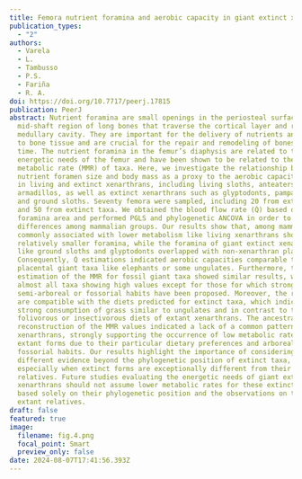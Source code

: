 ```yaml
---
title: Femora nutrient foramina and aerobic capacity in giant extinct xenarthrans
publication_types:
  - "2"
authors:
  - Varela
  - L.
  - Tambusso
  - P.S.
  - Fariña
  - R. A.
doi: https://doi.org/10.7717/peerj.17815
publication: PeerJ
abstract: Nutrient foramina are small openings in the periosteal surface of the
  mid-shaft region of long bones that traverse the cortical layer and reach the
  medullary cavity. They are important for the delivery of nutrients and oxygen
  to bone tissue and are crucial for the repair and remodeling of bones over
  time. The nutrient foramina in the femur’s diaphysis are related to the
  energetic needs of the femur and have been shown to be related to the maximum
  metabolic rate (MMR) of taxa. Here, we investigate the relationship between
  nutrient foramen size and body mass as a proxy to the aerobic capacity of taxa
  in living and extinct xenarthrans, including living sloths, anteaters, and
  armadillos, as well as extinct xenarthrans such as glyptodonts, pampatheres,
  and ground sloths. Seventy femora were sampled, including 20 from extant taxa
  and 50 from extinct taxa. We obtained the blood flow rate (Q̇) based on
  foramina area and performed PGLS and phylogenetic ANCOVA in order to explore
  differences among mammalian groups. Our results show that, among mammals, taxa
  commonly associated with lower metabolism like living xenarthrans showed
  relatively smaller foramina, while the foramina of giant extinct xenarthrans
  like ground sloths and glyptodonts overlapped with non-xenarthran placentals.
  Consequently, Q̇ estimations indicated aerobic capacities comparable to other
  placental giant taxa like elephants or some ungulates. Furthermore, the
  estimation of the MMR for fossil giant taxa showed similar results, with
  almost all taxa showing high values except for those for which strong
  semi-arboreal or fossorial habits have been proposed. Moreover, the results
  are compatible with the diets predicted for extinct taxa, which indicate a
  strong consumption of grass similar to ungulates and in contrast to the
  folivorous or insectivorous diets of extant xenarthrans. The ancestral
  reconstruction of the MMR values indicated a lack of a common pattern for all
  xenarthrans, strongly supporting the occurrence of low metabolic rates in
  extant forms due to their particular dietary preferences and arboreal or
  fossorial habits. Our results highlight the importance of considering
  different evidence beyond the phylogenetic position of extinct taxa,
  especially when extinct forms are exceptionally different from their extant
  relatives. Future studies evaluating the energetic needs of giant extinct
  xenarthrans should not assume lower metabolic rates for these extinct animals
  based solely on their phylogenetic position and the observations on their
  extant relatives.
draft: false
featured: true
image:
  filename: fig.4.png
  focal_point: Smart
  preview_only: false
date: 2024-08-07T17:41:56.393Z
---
```

